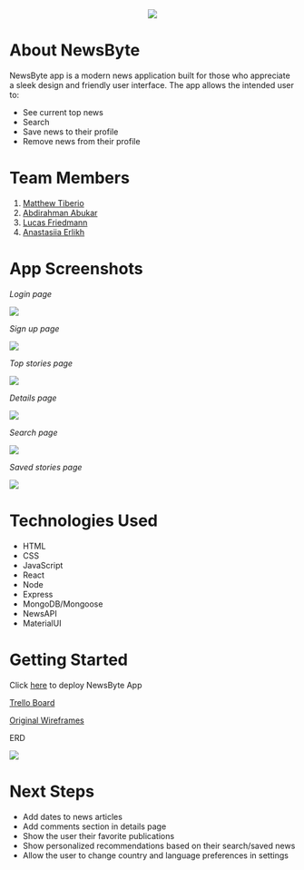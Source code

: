 <div align="center">

<img src="./public/logo.png"/>
</div>
</a>

# About NewsByte

NewsByte app is a modern news application built for those who appreciate a sleek design and friendly user interface. 
The app allows the intended user to:
* See current top news 
* Search  
* Save news to their profile
* Remove news from their profile

# Team Members
1. [Matthew Tiberio](https://github.com/matthewTiberio)
2. [Abdirahman Abukar](https://github.com/wadoichimoji)
3. [Lucas Friedmann](https://github.com/Lfreeds)
4. [Anastasiia Erlikh](https://github.com/aerlikh17)

# App Screenshots

_Login page_

<img src="./public/Login_Page.png"/>

_Sign up page_

<img src="./public/Sign_Up.png"/>

_Top stories page_

<img src="./public/Top_Stories.png"/>

_Details page_

<img src="./public/Details_Page.png"/>

_Search page_

<img src="./public/Search_Page.png"/>

_Saved stories page_

<img src="./public/Saved_Stories.png"/>

# Technologies Used

* HTML
* CSS 
* JavaScript
* React
* Node
* Express
* MongoDB/Mongoose
* NewsAPI
* MaterialUI

# Getting Started

Click [here](https://news-byte-app.herokuapp.com/) to deploy NewsByte App

[Trello Board](https://trello.com/b/XqvhUQm4/project-4)

[Original Wireframes](https://www.figma.com/file/UNuZ3KK6zjoWYg6J1SEhmV/News-App?node-id=0%3A1&t=oOyYaz6fqUTFi0ME-1)

ERD 

<img src="./public/News_App_ERD.png">

# Next Steps
* Add dates to news articles
* Add comments section in details page
* Show the user their favorite publications
* Show personalized recommendations based on their search/saved news
* Allow the user to change country and language preferences in settings

